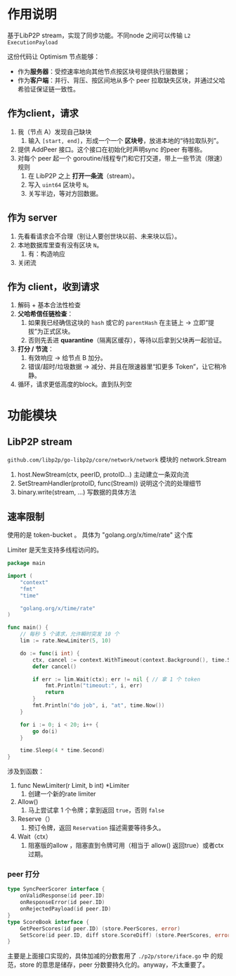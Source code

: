 # 作用说明

基于LibP2P stream，实现了同步功能。不同node 之间可以传输 `L2 ExecutionPayload`

这份代码让 Optimism 节点能够：
- 作为**服务器**：受控速率地向其他节点按区块号提供执行层数据；
- 作为**客户端**：并行、背压、按区间地从多个 peer 拉取缺失区块，并通过父哈希验证保证链一致性。


## 作为client，请求
1. 我（节点 A）发现自己缺块
	1. 输入 `[start, end]`，形成一个一个 **区块号**，放进本地的“待拉取队列”。
2. 提供 AddPeer 接口。这个接口在初始化时声明sync 的peer 有哪些。
3. 对每个 peer 起一个 goroutine/线程专门和它打交道，带上一些节流（限速）规则
	1. 在 LibP2P 之上 **打开一条流**（stream）。
	2. 写入 `uint64` 区块号 `N`。
	3. 关写半边，等对方回数据。

## 作为 server
1. 先看看请求合不合理（别让人要创世块以前、未来块以后）。
2. 本地数据库里查有没有区块 `N`。
	1. 有：构造响应
3. 关闭流

## 作为 client，收到请求

1. 解码 + 基本合法性检查
2. **父哈希信任链检查**：
	1. 如果我已经确信这块的 `hash` 或它的 `parentHash` 在主链上 → 立即“提拔”为正式区块。
	2. 否则先丢进 **quarantine**（隔离区缓存），等待以后拿到父块再一起验证。
3. **打分 / 节流**：
	1. 有效响应 → 给节点 B 加分。
	2. 错误/超时/垃圾数据 → 减分、并且在限速器里“扣更多 Token”，让它稍冷静。
4. 循环，请求更低高度的block。直到队列空

# 功能模块
## LibP2P stream

`github.com/libp2p/go-libp2p/core/network/network`
模块的 network.Stream 

1. host.NewStream(ctx, peerID, protoID…) 
	主动建立一条双向流
2. SetStreamHandler(protoID, func(Stream))
	说明这个流的处理细节
3. binary.write(stream, ...) 
	写数据的具体方法

## 速率限制

使用的是 token-bucket 。
具体为 "golang.org/x/time/rate" 这个库

Limiter 是天生支持多线程访问的。
```go
package main

import (
	"context"
	"fmt"
	"time"

	"golang.org/x/time/rate"
)

func main() {
	// 每秒 5 个请求，允许瞬时突发 10 个
	lim := rate.NewLimiter(5, 10)

	do := func(i int) {
		ctx, cancel := context.WithTimeout(context.Background(), time.Second)
		defer cancel()

		if err := lim.Wait(ctx); err != nil { // 拿 1 个 token
			fmt.Println("timeout:", i, err)
			return
		}
		fmt.Println("do job", i, "at", time.Now())
	}

	for i := 0; i < 20; i++ {
		go do(i)
	}

	time.Sleep(4 * time.Second)
}
```

涉及到函数：


1. func NewLimiter(r Limit, b int) *Limiter
	1. 创建一个新的rate limiter
2. Allow()
	1. 马上尝试拿 1 个令牌；拿到返回 `true`，否则 `false`
3. Reserve（）
	1. 预订令牌，返回 `Reservation` 描述需要等待多久。
4. Wait（ctx）
	1. 阻塞版的allow ，阻塞直到令牌可用（相当于 allow() 返回true）或者ctx 过期。


### peer 打分
```go
type SyncPeerScorer interface {
    onValidResponse(id peer.ID)
    onResponseError(id peer.ID)
    onRejectedPayload(id peer.ID)
}
type ScoreBook interface {
    GetPeerScores(id peer.ID) (store.PeerScores, error)
    SetScore(id peer.ID, diff store.ScoreDiff) (store.PeerScores, error)
}
```

主要是上面接口实现的，具体加减的分数套用了 `./p2p/store/iface.go` 中 的规范，store 的意思是储存，peer 分数要持久化的。anyway，不太重要了。



